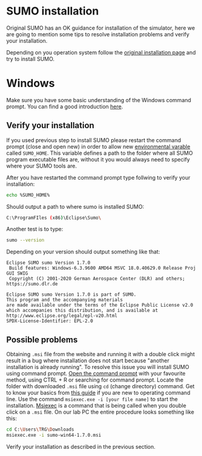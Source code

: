 # SUMO installation
Original SUMO has an OK guidance for installation of the simulator, here we are going to mention some tips to resolve installation problems and verify your installation. 

Depending on you operation system follow the [original installation page](https://sumo.dlr.de/docs/Downloads.php) and try to install SUMO.

# Windows
Make sure you have some basic understanding of the Windows command prompt. You can find a good introduction [here](https://www.youtube.com/watch?v=MBBWVgE0ewk).

## Verify your installation
If you used previous step to install SUMO please restart the command prompt (close and open new) in order to allow new [environmental varable](https://docs.microsoft.com/en-us/powershell/module/microsoft.powershell.core/about/about_environment_variables?view=powershell-7) called `SUMO_HOME`. This variable defines a path to the folder where all SUMO program executable files are, without it you would always need to specify where your SUMO tools are.

After you have restarted the command prompt type follwing to verify your installation:

```sh
echo %SUMO_HOME%
```

Should output a path to where sumo is installed SUMO:

```sh
C:\ProgramFIles (x86)\Eclipse\Sumo\
```

Another test is to type:
```sh
sumo --version
```

Depending on your version should output something like that:

```
Eclipse SUMO sumo Version 1.7.0
 Build features: Windows-6.3.9600 AMD64 MSVC 18.0.40629.0 Release Proj GUI SWIG
 Copyright (C) 2001-2020 German Aerospace Center (DLR) and others; https://sumo.dlr.de

Eclipse SUMO sumo Version 1.7.0 is part of SUMO.
This program and the accompanying materials
are made available under the terms of the Eclipse Public License v2.0
which accompanies this distribution, and is available at
http://www.eclipse.org/legal/epl-v20.html
SPDX-License-Identifier: EPL-2.0
```

## Possible problems
Obtaining `.msi` file from the website and running it with a double click might result in a bug where installation does not start because "another installation is already running". To resolve this issue you will install SUMO using command prompt. [Open the command prompt](https://www.howtogeek.com/235101/10-ways-to-open-the-command-prompt-in-windows-10/) with your favourite method, using CTRL + R or searching for command prompt. Locate the folder with downloaded `.msi` file using `cd` (change directory) command. Get to know your basics from [this guide](https://www.digitalcitizen.life/command-prompt-how-use-basic-commands) if you are new to operating command line. Use the command `msiexec.exe -i [your file name]` to start the installation. [Msiexec](https://www.advancedinstaller.com/user-guide/msiexec.html) is a command that is being called when you double click on a `.msi` file. On our lab PC the entire procedure looks something like this:

```sh
cd C:\Users\TRG\Downloads
msiexec.exe -i sumo-win64-1.7.0.msi
```

Verify your installation as described in the previous section.